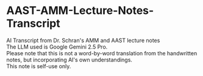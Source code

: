 # AAST-AMM-Lecture-Notes-Transcript
AI Transcript from Dr. Schran's AMM and AAST lecture notes <br>
The LLM used is Google Gemini 2.5 Pro. <br>
Please note that this is not a word-by-word translation from the handwritten notes, but incorporating AI's own understandings. <br>
This note is self-use only. <br>
